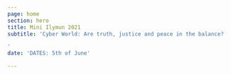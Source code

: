 ```yaml
---
page: home
section: hero
title: Mini Ilymun 2021
subtitle: 'Cyber World: Are truth, justice and peace in the balance?

'
date: 'DATES: 5th of June'

---
```

